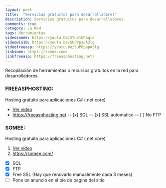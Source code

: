 ```yaml
---
layout: post
title:  "Servicios gratuitos para desarrolladores"
description: Servicios gratuitos para desarrolladores
comments: true
category: La Red
tags: Herramientas
videosomee: https://youtu.be/3Tue1UPaqlo
videowin10: https://youtu.be/SUPPpapA3lg
videofreeasp: https://youtu.be/SUPPpapA3lg
linksome: https://somee.com/
linkfreeasp: https://freeasphosting.net/
---
```

Recopilación de herramientas o recursos gratuitos en la red para desarrolladores.

### FREEASPHOSTING:
Hosting gratuito para aplicaciones C# (.net core)
- <a target="_blank" href="{{ page.videofreeasp }}">Ver video</a> 
- <a target="_blank" href="{{ page.linkfreeasp }}">https://freeasphosting.net</a> 
-- [x] SQL
-- [x] SSL automatico
-- [ ] No FTP

### SOMEE:
Hosting gratuito para aplicaciones C# (.net core)
1. <a target="_blank" href="{{ page.videosomee }}">Ver video</a> 
2. <a target="_blank" href="{{ page.linksome }}">https://somee.com/</a> 
- [x] SQL
- [x] FTP
- [x] Free SSL (Hay que renovarlo manualmente cada 3 meses)
- [ ] Pone un anuncio en el pie de pagina del sitio
